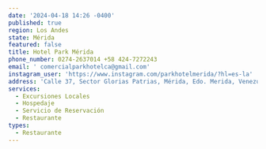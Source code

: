 ```yaml
---
date: '2024-04-18 14:26 -0400'
published: true
region: Los Andes
state: Mérida
featured: false
title: Hotel Park Mérida
phone_number: 0274-2637014 +58 424-7272243
email: ' comercialparkhotelca@gmail.com'
instagram_user: 'https://www.instagram.com/parkhotelmerida/?hl=es-la'
address: 'Calle 37, Sector Glorias Patrias, Mérida, Edo. Merida, Venezuela'
services:
  - Excursiones Locales
  - Hospedaje
  - Servicio de Reservación
  - Restaurante
types:
  - Restaurante
---
```


